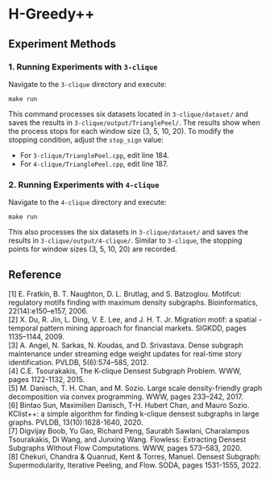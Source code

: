 # H-Greedy++

## Experiment Methods

### 1. Running Experiments with `3-clique`
Navigate to the `3-clique` directory and execute:
```
make run
```
This command processes six datasets located in `3-clique/dataset/` and saves the results in `3-clique/output/TrianglePeel/`. The results show when the process stops for each window size (3, 5, 10, 20). To modify the stopping condition, adjust the `stop_sign` value:

- For `3-clique/TrianglePeel.cpp`, edit line 184.
- For `4-clique/TrianglePeel.cpp`, edit line 187.

### 2. Running Experiments with `4-clique`
Navigate to the `4-clique` directory and execute:
```
make run
```
This also processes the six datasets in `3-clique/dataset/` and saves the results in `3-clique/output/4-clique/`. Similar to `3-clique`, the stopping points for window sizes (3, 5, 10, 20) are recorded.

## Reference
[1] E. Fratkin, B. T. Naughton, D. L. Brutlag, and S. Batzoglou. Motifcut: regulatory motifs finding with maximum density subgraphs. Bioinformatics, 22(14):e150–e157, 2006.  
[2] X. Du, R. Jin, L. Ding, V. E. Lee, and J. H. T. Jr. Migration motif: a spatial - temporal pattern mining  approach for financial markets. SIGKDD, pages 1135–1144, 2009.  
[3] A. Angel, N. Sarkas, N. Koudas, and D. Srivastava. Dense subgraph maintenance under streaming edge weight updates for real-time story identification. PVLDB, 5(6):574–585, 2012.  
[4] C.E. Tsourakakis, The K-clique Densest Subgraph Problem. WWW, pages 1122-1132, 2015.  
[5] M. Danisch, T. H. Chan, and M. Sozio. Large scale density-friendly graph decomposition via convex programming. WWW, pages 233–242, 2017.  
[6] Bintao Sun, Maximilien Danisch, T-H. Hubert Chan, and Mauro Sozio. KClist++: a simple algorithm for finding k-clique densest subgraphs in large graphs. PVLDB, 13(10):1628-1640, 2020.  
[7] Digvijay Boob, Yu Gao, Richard Peng, Saurabh Sawlani, Charalampos Tsourakakis, Di Wang, and Junxing Wang. Flowless: Extracting Densest Subgraphs Without Flow Computations. WWW, pages 573–583, 2020.  
[8] Chekuri, Chandra & Quanrud, Kent & Torres, Manuel. Densest Subgraph: Supermodularity, Iterative Peeling, and Flow. SODA, pages 1531-1555, 2022.  
